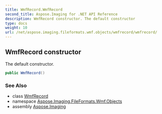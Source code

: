 ```yaml
---
title: WmfRecord.WmfRecord
second_title: Aspose.Imaging for .NET API Reference
description: WmfRecord constructor. The default constructor
type: docs
weight: 10
url: /net/aspose.imaging.fileformats.wmf.objects/wmfrecord/wmfrecord/
---
```

## WmfRecord constructor

The default constructor.

```csharp
public WmfRecord()
```

### See Also

* class [WmfRecord](../)
* namespace [Aspose.Imaging.FileFormats.Wmf.Objects](../../wmfrecord/)
* assembly [Aspose.Imaging](../../../)


